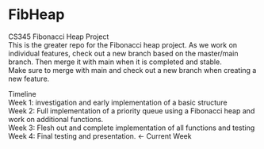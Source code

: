 # FibHeap
CS345 Fibonacci Heap Project  
This is the greater repo for the Fibonacci heap project. As we work on individual features, check out a new branch based on the master/main branch. Then merge it with main when it is completed and stable.  
Make sure to merge with main and check out a new branch when creating a new feature.   

Timeline    
Week 1: investigation and early implementation of a basic structure    
Week 2: Full implementation of a priority queue using a Fibonacci heap and work on additional functions.     
Week 3: Flesh out and complete implementation of all functions and testing           
Week 4: Final testing and presentation. <- Current Week        
